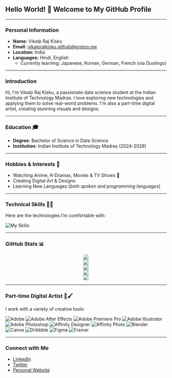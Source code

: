## Hello World! 👋 Welcome to My GitHub Profile

---

### Personal Information
- **Name:** Vikalp Raj Kisku  
- **Email:** [vikalprajkisku.github@proton.me](mailto:vikalprajkisku.github@proton.me)  
- **Location:** India  
- **Languages:** Hindi, English  
  - Currently learning: Japanese, Korean, German, French (via Duolingo)

---

### Introduction
Hi, I'm Vikalp Raj Kisku, a passionate data science student at the Indian Institute of Technology Madras. I love exploring new technologies and applying them to solve real-world problems. I'm also a part-time digital artist, creating stunning visuals and designs.

---

### Education 🎓
- **Degree:** Bachelor of Science in Data Science  
- **Institution:** Indian Institute of Technology Madras (2024-2028)

---

### Hobbies & Interests 🎨  
- Watching Anime, K-Dramas, Movies & TV Shows 🍿  
- Creating Digital Art & Designs  
- Learning New Languages (*both spoken and programming languages*)

---

### Technical Skills 🧑‍💻  
Here are the technologies I’m comfortable with:

![My Skills](https://skillicons.dev/icons?i=html,css,js,c,cpp,java,python)

---

### GitHub Stats 📊

<div align="center">

![](http://github-profile-summary-cards.vercel.app/api/cards/profile-details?username=VikalpRajKisku&theme=dark&hide_border=true&include_all_commits=true&count_private=true&layout=compact)  
![](http://github-profile-summary-cards.vercel.app/api/cards/stats?username=VikalpRajKisku&theme=dark&hide_border=true&include_all_commits=true&count_private=true&layout=compact)  
![](http://github-profile-summary-cards.vercel.app/api/cards/productive-time?username=VikalpRajKisku&theme=dark&hide_border=true&include_all_commits=true&count_private=true&layout=compact&utcOffset=3)  
![](http://github-profile-summary-cards.vercel.app/api/cards/most-commit-language?username=VikalpRajKisku&theme=dark&hide_border=true&include_all_commits=true&count_private=true&layout=compact)  
![](http://github-profile-summary-cards.vercel.app/api/cards/repos-per-language?username=VikalpRajKisku&theme=dark&hide_border=true&include_all_commits=true&count_private=true&layout=compact)

</div>

---

### Part-time Digital Artist 🎨🖌️  
I work with a variety of creative tools:

![Adobe](https://img.shields.io/badge/adobe-%23FF0000.svg?style=for-the-badge&logo=adobe&logoColor=white)
![Adobe After Effects](https://img.shields.io/badge/Adobe%20After%20Effects-9999FF.svg?style=for-the-badge&logo=Adobe%20After%20Effects&logoColor=white)
![Adobe Premiere Pro](https://img.shields.io/badge/Adobe%20Premiere%20Pro-9999FF.svg?style=for-the-badge&logo=Adobe%20Premiere%20Pro&logoColor=white)
![Adobe Illustrator](https://img.shields.io/badge/adobe%20illustrator-%23FF9A00.svg?style=for-the-badge&logo=adobe%20illustrator&logoColor=white)
![Adobe Photoshop](https://img.shields.io/badge/adobe%20photoshop-%2331A8FF.svg?style=for-the-badge&logo=adobe%20photoshop&logoColor=white)
![Affinity Designer](https://img.shields.io/badge/affinity%20desginer-%231B72BE.svg?style=for-the-badge&logo=affinity-designer&logoColor=white)
![Affinity Photo](https://img.shields.io/badge/affinityphoto-%237E4DD2.svg?style=for-the-badge&logo=affinity-photo&logoColor=white)
![Blender](https://img.shields.io/badge/blender-%23F5792A.svg?style=for-the-badge&logo=blender&logoColor=white)
![Canva](https://img.shields.io/badge/Canva-%2300C4CC.svg?style=for-the-badge&logo=Canva&logoColor=white)
![Dribbble](https://img.shields.io/badge/Dribbble-EA4C89?style=for-the-badge&logo=dribbble&logoColor=white)
![Figma](https://img.shields.io/badge/figma-%23F24E1E.svg?style=for-the-badge&logo=figma&logoColor=white)
![Framer](https://img.shields.io/badge/Framer-black?style=for-the-badge&logo=framer&logoColor=blue)

---

### Connect with Me
- [LinkedIn](https://www.linkedin.com/in/vikalprajkisku/)
- [Twitter](https://twitter.com/vikalprajkisku)
- [Personal Website](https://vikalprajkisku.com)